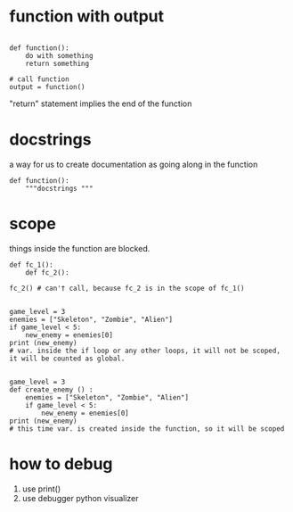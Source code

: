 # function with output 
```angular2html

def function():
    do with something
    return something

# call function
output = function()
```

"return" statement implies the end of the function

# docstrings

a way for us to create documentation as going along in the function

```angular2html
def function():
    """docstrings """

```

# scope

things inside the function are blocked.
```angular2html
def fc_1():
    def fc_2():

fc_2() # can'† call, because fc_2 is in the scope of fc_1()

```


```angular2html

game_level = 3
enemies = ["Skeleton", "Zombie", "Alien"]
if game_level < 5:
    new_enemy = enemies[0]
print (new_enemy)
# var. inside the if loop or any other loops, it will not be scoped, it will be counted as global.
```

```angular2html

game_level = 3
def create_enemy () :
    enemies = ["Skeleton", "Zombie", "Alien"]
    if game_level < 5:
        new_enemy = enemies[0]
print (new_enemy)
# this time var. is created inside the function, so it will be scoped
```
# how to debug

1. use print()
2. use debugger python visualizer